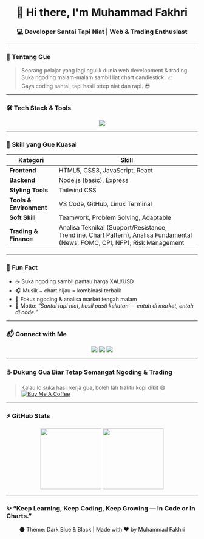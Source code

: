 <h1 align="center">👋 Hi there, I'm Muhammad Fakhri</h1>
<h3 align="center">💻 Developer Santai Tapi Niat | Web & Trading Enthusiast</h3>

---

### 🧠 Tentang Gue
> Seorang pelajar yang lagi ngulik dunia web development & trading.  
> Suka ngoding malam-malam sambil liat chart candlestick. 📈  
> Gaya coding santai, tapi hasil tetep niat dan rapi. 😎  

---

### 🛠️ Tech Stack & Tools
<p align="center">
  <img src="https://skillicons.dev/icons?i=html,css,js,react,nodejs,tailwind,vscode,github,linux" />
</p>

---

### 🚀 Skill yang Gue Kuasai
| Kategori | Skill |
|-----------|--------|
| **Frontend** | HTML5, CSS3, JavaScript, React |
| **Backend** | Node.js (basic), Express |
| **Styling Tools** | Tailwind CSS |
| **Tools & Environment** | VS Code, GitHub, Linux Terminal |
| **Soft Skill** | Teamwork, Problem Solving, Adaptable |
| **Trading & Finance** | Analisa Teknikal (Support/Resistance, Trendline, Chart Pattern), Analisa Fundamental (News, FOMC, CPI, NFP), Risk Management |

---

### 🧩 Fun Fact
- ☕ Suka ngoding sambil pantau harga XAU/USD  
- 🎧 Musik + chart hijau = kombinasi terbaik  
- 🌙 Fokus ngoding & analisa market tengah malam  
- 💬 Motto: *“Santai tapi niat, hasil pasti keliatan — entah di market, entah di code.”*

---

### 📬 Connect with Me
<p align="center">
  <a href="https://github.com/usernamekamu"><img src="https://img.shields.io/badge/GitHub-181717?style=for-the-badge&logo=github&logoColor=white"/></a>
  <a href="mailto:muhammadfakhri@gmail.com"><img src="https://img.shields.io/badge/Email-D14836?style=for-the-badge&logo=gmail&logoColor=white"/></a>
  <a href="https://instagram.com/usernamekamu"><img src="https://img.shields.io/badge/Instagram-833AB4?style=for-the-badge&logo=instagram&logoColor=white"/></a>
</p>

---

### ☕ Dukung Gua Biar Tetap Semangat Ngoding & Trading
> Kalau lo suka hasil kerja gua, boleh lah traktir kopi dikit 😄  
> [![Buy Me A Coffee](https://img.shields.io/badge/☕-Buy%20Me%20A%20Coffee-yellow?style=for-the-badge)](https://buymeacoffee.com/)

---

### ⚡ GitHub Stats
<p align="center">
  <img src="https://github-readme-stats.vercel.app/api?username=usernamekamu&show_icons=true&theme=tokyonight" height="160"/>
  <img src="https://github-readme-streak-stats.herokuapp.com/?user=usernamekamu&theme=tokyonight" height="160"/>
</p>

---

### ✨ “Keep Learning, Keep Coding, Keep Growing — In Code or In Charts.”  
<p align="center">🌑 Theme: Dark Blue & Black | Made with ❤️ by Muhammad Fakhri</p>
